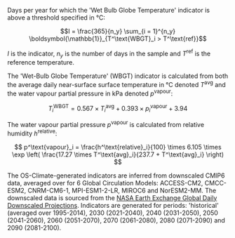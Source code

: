 Days per year for which the 'Wet Bulb Globe Temperature' indicator is above a threshold specified in °C:

$$I =  \frac{365}{n_y} \sum_{i = 1}^{n_y} \boldsymbol{\mathbb{1}}_{T^\text{WBGT}_i > T^\text{ref}}$$

$I$ is the indicator, $n_y$ is the number of days in the sample and $T^\text{ref}$ is the reference temperature. 

The 'Wet-Bulb Globe Temperature' (WBGT) indicator is calculated from both the average daily near-surface surface temperature in °C denoted $T^\text{avg}$ and the water vapour partial pressure in kPa denoted $p^\text{vapour}$:

$$
T^\text{WBGT}_i = 0.567 \times T^\text{avg}_i + 0.393 \times p^\text{vapour}_i + 3.94
$$

The water vapour partial pressure $p^\text{vapour}$ is calculated from relative humidity $h^\text{relative}$:

$$
p^\text{vapour}_i = \frac{h^\text{relative}_i}{100} \times 6.105 \times \exp \left( \frac{17.27 \times T^\text{avg}_i}{237.7 + T^\text{avg}_i} \right)
$$

The OS-Climate-generated indicators are inferred from downscaled CMIP6 data, averaged over for 6 Global Circulation Models: ACCESS-CM2, CMCC-ESM2, CNRM-CM6-1, MPI-ESM1-2-LR, MIROC6 and NorESM2-MM.
The downscaled data is sourced from the [NASA Earth Exchange Global Daily Downscaled Projections](https://www.nccs.nasa.gov/services/data-collections/land-based-products/nex-gddp-cmip6).
Indicators are generated for periods: 'historical' (averaged over 1995-2014), 2030 (2021-2040), 2040 (2031-2050), 2050 (2041-2060), 2060 (2051-2070), 2070 (2061-2080), 2080 (2071-2090) and  2090 (2081-2100).
